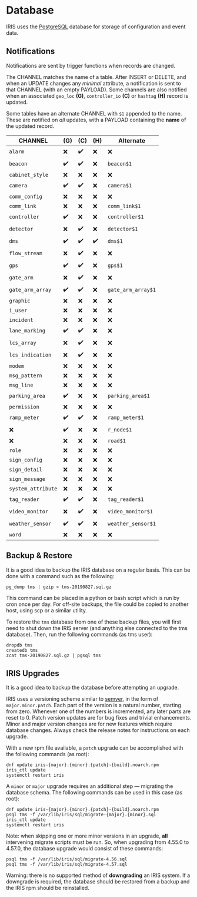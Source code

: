 # Database

IRIS uses the [PostgreSQL] database for storage of configuration and event
data.

## Notifications

Notifications are sent by trigger functions when records are changed.

The CHANNEL matches the name of a table.  After INSERT or DELETE, and when an
UPDATE changes any *minimal* attribute, a notification is sent to that CHANNEL
(with an empty PAYLOAD).  Some channels are also notified when an associated
`geo_loc` __(G)__, `controller_io` __(C)__ or `hashtag` __(H)__ record is
updated.

Some tables have an alternate CHANNEL with `$1` appended to the name.  These
are notified on *all* updates, with a PAYLOAD containing the __name__ of the
updated record.

CHANNEL            | __(G)__ | __(C)__ | __(H)__ | Alternate
-------------------|---------|---------|---------|-----------
`alarm`            | ❌      | ✔️       | ❌      | ❌
`beacon`           | ✔️       | ✔️       | ❌      | `beacon$1`
`cabinet_style`    | ❌      | ❌      | ❌      | ❌
`camera`           | ✔️       | ✔️       | ❌      | `camera$1`
`comm_config`      | ❌      | ❌      | ❌      | ❌
`comm_link`        | ❌      | ❌      | ❌      | `comm_link$1`
`controller`       | ✔️       | ❌      | ❌      | `controller$1`
`detector`         | ❌      | ✔️       | ❌      | `detector$1`
`dms`              | ✔️       | ✔️       | ✔️       | `dms$1`
`flow_stream`      | ❌      | ✔️       | ❌      | ❌
`gps`              | ✔️       | ✔️       | ❌      | `gps$1`
`gate_arm`         | ❌      | ✔️       | ❌      | ❌
`gate_arm_array`   | ✔️       | ✔️       | ❌      | `gate_arm_array$1`
`graphic`          | ❌      | ❌      | ❌      | ❌
`i_user`           | ❌      | ❌      | ❌      | ❌
`incident`         | ❌      | ❌      | ❌      | ❌
`lane_marking`     | ✔️       | ✔️       | ❌      | ❌
`lcs_array`        | ❌      | ✔️       | ❌      | ❌
`lcs_indication`   | ❌      | ✔️       | ❌      | ❌
`modem`            | ❌      | ❌      | ❌      | ❌
`msg_pattern`      | ❌      | ❌      | ❌      | ❌
`msg_line`         | ❌      | ❌      | ❌      | ❌
`parking_area`     | ✔️       | ❌      | ❌      | `parking_area$1`
`permission`       | ❌      | ❌      | ❌      | ❌
`ramp_meter`       | ✔️       | ✔️       | ❌      | `ramp_meter$1`
❌                 | ✔️       | ❌      | ❌      | `r_node$1`
❌                 | ❌      | ❌      | ❌      | `road$1`
`role`             | ❌      | ❌      | ❌      | ❌
`sign_config`      | ❌      | ❌      | ❌      | ❌
`sign_detail`      | ❌      | ❌      | ❌      | ❌
`sign_message`     | ❌      | ❌      | ❌      | ❌
`system_attribute` | ❌      | ❌      | ❌      | ❌
`tag_reader`       | ✔️       | ✔️       | ❌      | `tag_reader$1`
`video_monitor`    | ❌      | ✔️       | ❌      | `video_monitor$1`
`weather_sensor`   | ✔️       | ✔️       | ❌      | `weather_sensor$1`
`word`             | ❌      | ❌      | ❌      | ❌

## Backup & Restore

It is a good idea to backup the IRIS database on a regular basis.  This can be
done with a command such as the following:
```
pg_dump tms | gzip > tms-20190827.sql.gz
```

This command can be placed in a python or bash script which is run by cron once
per day.  For off-site backups, the file could be copied to another host, using
scp or a similar utility.

To restore the `tms` database from one of these backup files, you will first
need to shut down the IRIS server (and anything else connected to the tms
database).  Then, run the following commands (as tms user):
```
dropdb tms
createdb tms
zcat tms-20190827.sql.gz | pgsql tms
```

## IRIS Upgrades

It is a good idea to backup the database before attempting an upgrade.

IRIS uses a versioning scheme similar to [semver], in the form of
`major.minor.patch`.  Each part of the version is a natural number, starting
from zero.  Whenever one of the numbers is incremented, any later parts are
reset to 0.  Patch version updates are for bug fixes and trivial enhancements.
Minor and major version changes are for new features which require database
changes.  Always check the release notes for instructions on each upgrade.

With a new rpm file available, a `patch` upgrade can be accomplished with the
following commands (as root):
```
dnf update iris-{major}.{minor}.{patch}-{build}.noarch.rpm
iris_ctl update
systemctl restart iris
```

A `minor` or `major` upgrade requires an additional step — migrating the
database schema.  The following commands can be used in this case (as root):
```
dnf update iris-{major}.{minor}.{patch}-{build}.noarch.rpm
psql tms -f /var/lib/iris/sql/migrate-{major}.{minor}.sql
iris_ctl update
systemctl restart iris
```

Note: when skipping one or more minor versions in an upgrade, **all**
intervening migrate scripts must be run.  So, when upgrading from 4.55.0 to
4.57.0, the database upgrade would consist of these commands:
```
psql tms -f /var/lib/iris/sql/migrate-4.56.sql
psql tms -f /var/lib/iris/sql/migrate-4.57.sql
```

Warning: there is no supported method of **downgrading** an IRIS system.  If a
downgrade is required, the database should be restored from a backup and the
IRIS rpm should be reinstalled.


[semver]: https://semver.org
[PostgreSQL]: http://www.postgresql.org
